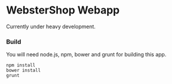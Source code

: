 # WebsterShop Webapp #

Currently under heavy development.

### Build ###
You will need node.js, npm, bower and grunt for building this app.

```
npm install
bower install
grunt
```

